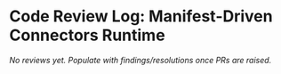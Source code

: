 # Code Review Log: Manifest-Driven Connectors Runtime

_No reviews yet. Populate with findings/resolutions once PRs are raised._
